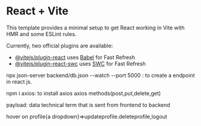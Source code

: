# React + Vite

This template provides a minimal setup to get React working in Vite with HMR and some ESLint rules.

Currently, two official plugins are available:

- [@vitejs/plugin-react](https://github.com/vitejs/vite-plugin-react/blob/main/packages/plugin-react/README.md) uses [Babel](https://babeljs.io/) for Fast Refresh
- [@vitejs/plugin-react-swc](https://github.com/vitejs/vite-plugin-react-swc) uses [SWC](https://swc.rs/) for Fast Refresh

npx json-server backend/db.json --watch --port 5000 : to create a endpoint in react js.

npm i axios: to install axios
axios methods(post,put,delete,get)

payload: data technical term that is sent from frontend to backend

hover on profile{a dropdown}=>updateprofile.deleteprofile,logout

